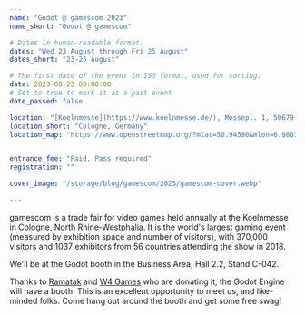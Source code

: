 ```yaml
---
name: "Godot @ gamescom 2023"
name_short: "Godot @ gamescom"

# Dates in human-readable format.
dates: "Wed 23 August through Fri 25 August"
dates_short: "23-25 August"

# The first date of the event in ISO format, used for sorting.
date: 2023-08-23 00:00:00
# Set to true to mark it as a past event
date_passed: false

location: "[Koelnmesse](https://www.koelnmesse.de/), Messepl. 1, 50679 Köln, Germany"
location_short: "Cologne, Germany"
location_map: "https://www.openstreetmap.org/?mlat=50.94590&mlon=6.98034map%3D16%2F50.9441%2F6.9798#map=16/50.9455/6.9805&layers=N"


entrance_fee: "Paid, Pass required"
registration: ""

cover_image: "/storage/blog/gamescom/2023/gamescom-cover.webp"

---
```


gamescom is a trade fair for video games held annually at the Koelnmesse in Cologne, North Rhine-Westphalia. It is the world's largest gaming event (measured by exhibition space and number of visitors), with 370,000 visitors and 1037 exhibitors from 56 countries attending the show in 2018.

We'll be at the Godot booth in the Business Area, Hall 2.2, Stand C-042.

Thanks to [Ramatak](https://ramatak.com/) and [W4 Games](https://w4games.com/) who are donating it, the Godot Engine will have a booth. This is an excellent opportunity to meet us, and like-minded folks. Come hang out around the booth and get some free swag!